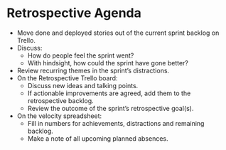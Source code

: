 # Retrospective Agenda

- Move done and deployed stories out of the current sprint backlog on Trello.
- Discuss:
  - How do people feel the sprint went?
  - With hindsight, how could the sprint have gone better?
- Review recurring themes in the sprint’s distractions.
- On the Retrospective Trello board:
  - Discuss new ideas and talking points.
  - If actionable improvements are agreed, add them to the retrospective backlog.
  - Review the outcome of the sprint’s retrospective goal(s).
- On the velocity spreadsheet:
  - Fill in numbers for achievements, distractions and remaining backlog.
  - Make a note of all upcoming planned absences.